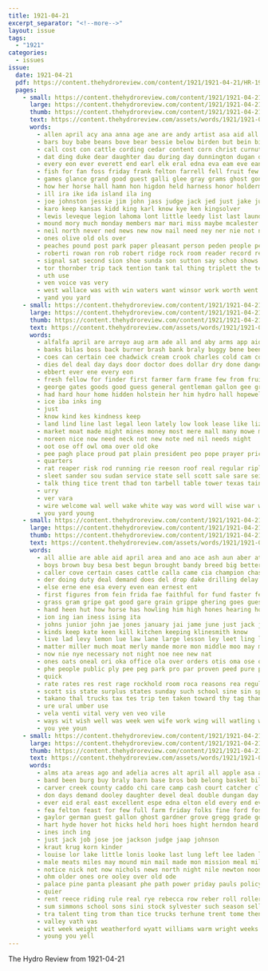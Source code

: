 ```yaml
---
title: 1921-04-21
excerpt_separator: "<!--more-->"
layout: issue
tags:
  - "1921"
categories:
  - issues
issue:
  date: 1921-04-21
  pdf: https://content.thehydroreview.com/content/1921/1921-04-21/HR-1921-04-21.pdf
  pages:
    - small: https://content.thehydroreview.com/content/1921/1921-04-21/small/HR-1921-04-21-01.jpg
      large: https://content.thehydroreview.com/content/1921/1921-04-21/large/HR-1921-04-21-01.jpg
      thumb: https://content.thehydroreview.com/content/1921/1921-04-21/thumbnails/HR-1921-04-21-01.jpg
      text: https://content.thehydroreview.com/assets/words/1921/1921-04-21/HR-1921-04-21-01.txt
      words:
        - allen april acy ana anna age ane are andy artist asa aid all alter allie able america american and ast art
        - bars buy babe beans bove bear bessie below birden but bein bixby bride burk brothers barber bette barbe bible both bandy bundy boys been ber burgess business born bob boucher bossier bel blakely burg baker bones better bess
        - call cost con cattle cording cedar content corn christ curnutt chair coffee count credit carl christian calle church come city case care came cal
        - dat ding duke dear daughter dau during day dunnington dugan days ded darko deal director done dillow dark daniels
        - every eon ever everett end earl elk eral edna eva eam eve ean enter ely else
        - fish for fan foss friday frank felton farrell fell fruit few fry from flag fine fern fairly fill florence friends
        - games glance grand good guest galli glee gray grams ghost gon georgia gal grace gang geary grant given grade gladys gave getting guthrie
        - how her horse hall hamn hon higdon held harness honor holderman hart harreld high hundred herndon house haul hie halle had him hag home head holding hydro hard hor harris hume has hutton
        - ill ira ike ida island ila ing
        - joe johnston jessie jim john jass judge jack jed just jake julia jones josh
        - karo keep kansas kidd king karl know kye ken kingsolver
        - lewis leveque legion lahoma lont little leedy list last laundry lay lines loser lena light lot less league lela lee les look ling
        - mound mory much monday members mar mari miss maybe mcalester moore mark more monroe mak music mass mabel melinda made method men mon mary musk morning miller mcpherson may monda mat most many
        - neil north never ned news new now nail need ney ner nie not neighbor norman noblett ning nims navy night
        - ones olive old ols over
        - peaches pound post park paper pleasant person peden people pete plan paul pounds policy past prior poth plant pro patrick pastor present per piano pause place
        - roberti rowan ron rob robert ridge rock room reader record rel russel regular reno reading ray ruhl rew russell rey reynolds ridenour rand ruzicka real
        - signal sat second sion shoe sunda son sutton say schoo shows states stanton sales south sister soon said sharp soap sugar school station session send space scott set spring she sanders shingle sons sunday such selves seek state special snow schools show straw sum side stock
        - tor thornber trip tack tention tank tal thing triplett the texas thomas thurs tad them ton tulk townsend triplet track tue togo taylor test than town thi till
        - uth use
        - ven voice vas very
        - west wallace was with win waters want winsor work worth went wei wen wilson wells working waller weatherford william wayt wening well ware winner wife willis worthy wil white while will wide weeks week
        - yand you yard
    - small: https://content.thehydroreview.com/content/1921/1921-04-21/small/HR-1921-04-21-02.jpg
      large: https://content.thehydroreview.com/content/1921/1921-04-21/large/HR-1921-04-21-02.jpg
      thumb: https://content.thehydroreview.com/content/1921/1921-04-21/thumbnails/HR-1921-04-21-02.jpg
      text: https://content.thehydroreview.com/assets/words/1921/1921-04-21/HR-1921-04-21-02.txt
      words:
        - alfalfa april are arroyo aug arm ade all and aby arms app aid alee
        - banks bilas boss back burner brash bank braly buggy bene been brothers ball bill bay bull bell bale bee bills burnup business below baptist bros
        - coes can certain cee chadwick cream crook charles cold cam come christmas chairs court chock chuck chum constant company copper clerk cashier che clanahan came chad church car
        - dies del deal day days door doctor does dollar dry done danger dunton
        - ebbert ever ene every eon
        - fresh fellow for finder first farmer farm frame few from fruit farms fling felton ford fand fellows force fost
        - george gates goods good guess general gentleman gallon gee grass gale glidewell grain given grab gave
        - had hard hour home hidden holstein her him hydro hall hopewell han head hank hay has human hire
        - ice iba inks ing
        - just
        - know kind kes kindness keep
        - land lind line last legal leon lately low look lease like lizzie
        - market moat made might mines money most mere mall many mowe men milk min
        - noreen nice now need neck not new note ned nil needs night
        - oot ose off owl oma over old oke
        - pee pagh place proud pat plain president peo pope prayer price pete people pinch person pack per pipe public
        - quarters
        - rat reaper risk rod running rie reeson roof real regular ripley rock raid roy red
        - sleet sander sou sudan service state sell scott sale sare seid stand small sweet saw sine stover single special stands stove seed swallow states sweat see saturday store
        - talk thing tice trent thad ton tarbell table tower texas tain tell thurs trom ting try tine times truly tie turn than then the tur toe them tan thresher toi
        - urry
        - ver vara
        - wire welcome wal well wake white way was word will wise war want won work with wildcat weather window while wes world
        - you yard young
    - small: https://content.thehydroreview.com/content/1921/1921-04-21/small/HR-1921-04-21-03.jpg
      large: https://content.thehydroreview.com/content/1921/1921-04-21/large/HR-1921-04-21-03.jpg
      thumb: https://content.thehydroreview.com/content/1921/1921-04-21/thumbnails/HR-1921-04-21-03.jpg
      text: https://content.thehydroreview.com/assets/words/1921/1921-04-21/HR-1921-04-21-03.txt
      words:
        - all allie are able aid april area and ano ace ash aun aber ata ager aud aya ana anes ane
        - boys brown buy besa best begun brought bandy breed big better blood barber bea bottle bone been begin board bank bill back but breeding beer beat bran
        - caller cove certain cases cattle calla came cia champion chas car chic come class card cheap coll cell course cali cold crower clyde can county city cal courts cant cedar company cause
        - der doing duty deal demand does del drop dake drilling delay date done dyke days dam die dark down day
        - else erne ene esa every even ean ernest ent
        - first figures from fein frida fae faithful for fund faster fee fair ford full fate frank friday
        - grass gram gripe gat good gare grain grippe ghering goes guess gordon given gander gilda getting gave glad gra
        - hand heen hut how horse has howling him high hones hearing hoel henke handle hard handy held hane health home house hermon hills hydro huet honey hande hour heal hall huge
        - ion ing ian iness ising ita
        - johns junior john jae jones january jai jame june just jack jumbo jing jim
        - kinds keep kate keen kill kitchen keeping klinesmith know
        - live lad levy lemon lue law lane large lesson ley leet ling last lot little low long lawn like
        - matter miller much moat merly mande more mon middle moo may mass mae mule members monday main mares march mare many meals made mans merit money mighty marian mel matar mary mullins male moore man mal meal million mules men
        - now nie nye necessary not night noe nee new nat
        - ones oats oneal ori oka office ola over orders otis oma ose only off
        - phe people public ply pee peg park pro par proven peed pure plants points pal per pas por present place pin pay past pack pitzer
        - quick
        - rate rates res rest rage rockhold room roca reasons rea regular rich ramey ready reason rant rani russell real
        - scott sis state surplus states sunday such school sine sin spring schools short said sales sime subject sale sha sum sur send shall still son stands show shape stocks stockman shorts star stock season supply study seats stay seems sit seat service saving sell
        - takano thal trucks tax tes trip ten taken toward thy tag than tae tiny tary tie tran texas thee thro triplett tom tomi town ting thunder them tia try the toa
        - ure ural umber use
        - vela venti vital very ven veo vile
        - ways wit wish well was week wen wife work wing will watling westen wilk white waste want win with weeks words weg went way worth why wide wheat welt
        - you yee youn
    - small: https://content.thehydroreview.com/content/1921/1921-04-21/small/HR-1921-04-21-04.jpg
      large: https://content.thehydroreview.com/content/1921/1921-04-21/large/HR-1921-04-21-04.jpg
      thumb: https://content.thehydroreview.com/content/1921/1921-04-21/thumbnails/HR-1921-04-21-04.jpg
      text: https://content.thehydroreview.com/assets/words/1921/1921-04-21/HR-1921-04-21-04.txt
      words:
        - alms ata areas ago and adelia acres alt april all apple asa aid agnes are alfred aller ave ane adams alters
        - band been burg buy braly barn base bros bob belong basket bills boschert bas ball bridge bail bosche butler both blown bring best blackwell boys ben bread brothers business
        - carver creek county caddo chi care camp cash court catcher claude city cor cousin coch cooley cabbage can cope cold chas center col come
        - don days demand dooley daughter devel deal double dungan day during denham dinner davis dunn
        - ever eid eral east excellent espe edna elton eld every end eves edith eve
        - fea felton feast for few full farm friday folks fine ford fost free from fresh foreman
        - gaylor german guest gallon ghost gardner grove gregg grade good grass glee grail gladys games garel geary grain george going glad
        - hart hyde hover hot hicks held hori hoes hight herndon heard him henry helen hen hee hum house howe hedges had her hees hydro high hey homes humes has hinton home herb
        - ines inch ing
        - just jack job jose joe jackson judge jaap johnson
        - kraut krug korn kinder
        - louise lor lake little lonis looke last lung left lee laden lit lonesome lot lookeba lister lynch list let
        - male meats miles may mound min mail made mon mission meal mills mildred mom mar mess mabel most more monday margaret mile mate menary mons many mer miss market
        - notice nick not now nichols news north night nile newton noon nice ning new
        - ohm older ones ore ooley over old ode
        - palace pine panta pleasant phe path power priday pauls policy plows pany pack pins por packard pil porter people part pai public painting plate price plan present poad
        - quier
        - rent reece riding rule real rye rebecca row reber roll roller raymond rail ruth res russel rahi ring roy
        - sum simmons school sons sini stock sylvester such season sell said south she strike sarah sorg sun score see sled stockton summer selves small sick sunday soap suter shade sath sister side seal sophia storm sides sim sam size sale station saturday stump salad service start state steel sid
        - tra talent ting trom than tice trucks terhune trent tome then too the them tuxhorn thing ton take tobacco
        - valley vath vas
        - wit week weight weatherford wyatt williams warm wright weeks with win well while wilson water walls went winter work west will watt weathersbee warkentine wife wheel worth whip was
        - young you yell
---
```


The Hydro Review from 1921-04-21

<!--more-->


